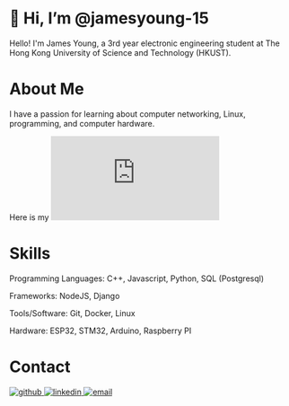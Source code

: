 # 👋 Hi, I’m @jamesyoung-15
Hello! I'm James Young, a 3rd year electronic engineering student at The Hong Kong University of Science and Technology (HKUST).
# About Me
I have a passion for learning about computer networking, Linux, programming, and computer hardware.

Here is my ![Resume](https://github.com/jamesyoung-15/resume/blob/main/resume1/resume_1.pdf)

# Skills
Programming Languages: C++, Javascript, Python, SQL (Postgresql)

Frameworks: NodeJS, Django

Tools/Software: Git, Docker, Linux

Hardware: ESP32, STM32, Arduino, Raspberry PI

# Contact
<div>
<a href="https://github.com/jamesyoung-15" target="_blank">
<img src=https://img.shields.io/badge/github-%2324292e.svg?&style=for-the-badge&logo=github&logoColor=white alt=github style="margin-bottom: 5px;" />
</a>
<a href="https://www.linkedin.com/in/jamesyyoung/" target="_blank">
<img src=https://img.shields.io/badge/linkedin-%231E77B5.svg?&style=for-the-badge&logo=linkedin&logoColor=white alt=linkedin style="margin-bottom: 5px;" />
</a>
<a href="mailto: jyy.young@proton.me" target="_blank">
<img src="https://img.shields.io/badge/ProtonMail-8B89CC?style=for-the-badge&logo=protonmail&logoColor=white" alt=email style="margin-bottom: 5px;" />
</a>
</div>  

<!---
jamesyoung-15/jamesyoung-15 is a ✨ special ✨ repository because its `README.md` (this file) appears on your GitHub profile.
You can click the Preview link to take a look at your changes.
--->

